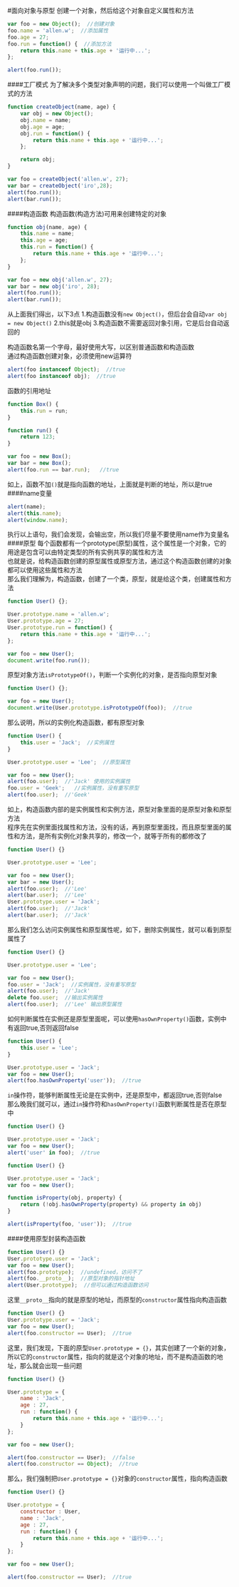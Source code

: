 #面向对象与原型
创建一个对象，然后给这个对象自定义属性和方法
```js
var foo = new Object();  //创建对象
foo.name = 'allen.w';  //添加属性
foo.age = 27;
foo.run = function() {  //添加方法
	return this.name + this.age + '运行中...';
};

alert(foo.run());
```
####工厂模式
为了解决多个类型对象声明的问题，我们可以使用一个叫做工厂模式的方法
```js
function createObject(name, age) {
	var obj = new Object();
	obj.name = name;
	obj.age = age;
	obj.run = function() {
		return this.name + this.age + '运行中...';
	};

	return obj;
}

var foo = createObject('allen.w', 27);
var bar = createObject('iro',28);
alert(foo.run());
alert(bar.run());
```
####构造函数
构造函数(构造方法)可用来创建特定的对象
```js
function obj(name, age) {
	this.name = name;
	this.age = age;
	this.run = function() {
		return this.name + this.age + '运行中...';
	};
}

var foo = new obj('allen.w', 27);
var bar = new obj('iro', 28);
alert(foo.run());
alert(bar.run());
```
从上面我们得出，以下3点
1.构造函数没有`new Object()`，但后台会自动`var obj = new Object()`
2.this就是obj
3.构造函数不需要返回对象引用，它是后台自动返回的       

构造函数名第一个字母，最好使用大写，以区别普通函数和构造函数       
通过构造函数创建对象，必须使用new运算符        
```js
alert(foo instanceof Object);  //true
alert(foo instanceof obj);  //true
```
函数的引用地址
```js
function Box() {
	this.run = run;
}

function run() {
	return 123;
}

var foo = new Box();
var bar = new Box();
alert(foo.run == bar.run);   //true
```
如上，函数不加`()`就是指向函数的地址，上面就是判断的地址，所以是true
####name变量
```js
alert(name);
alert(this.name);
alert(window.name);
```
执行以上语句，我们会发现，会输出空，所以我们尽量不要使用name作为变量名
####原型
每个函数都有一个prototype(原型)属性，这个属性是一个对象，它的用途是包含可以由特定类型的所有实例共享的属性和方法           
也就是说，给构造函数创建的原型属性或原型方法，通过这个构造函数创建的对象都可以使用这些属性和方法            
那么我们理解为，构造函数，创建了一个类，原型，就是给这个类，创建属性和方法            
```js
function User() {};

User.prototype.name = 'allen.w';
User.prototype.age = 27;
User.prototype.run = function() {
	return this.name + this.age + '运行中...';
};

var foo = new User();
document.write(foo.run());
```
原型对象方法`isPrototypeOf()`，判断一个实例化的对象，是否指向原型对象
```js
function User() {};

var foo = new User();
document.write(User.prototype.isPrototypeOf(foo));  //true
```
那么说明，所以的实例化构造函数，都有原型对象         
```js
function User() {
	this.user = 'Jack';  //实例属性
}

User.prototype.user = 'Lee';  //原型属性

var foo = new User();
alert(foo.user);  //'Jack' 使用的实例属性
foo.user = 'Geek';   //实例属性，没有重写原型
alert(foo.user);  //'Geek'
```
如上，构造函数内部的是实例属性和实例方法，原型对象里面的是原型对象和原型方法           
程序先在实例里面找属性和方法，没有的话，再到原型里面找，而且原型里面的属性和方法，是所有实例化对象共享的，修改一个，就等于所有的都修改了
```js
function User() {}

User.prototype.user = 'Lee';

var foo = new User();
var bar = new User();
alert(foo.user);  //'Lee'
alert(bar.user);  //'Lee'
User.prototype.user = 'Jack';
alert(foo.user);  //'Jack'
alert(bar.user);  //'Jack'
```
那么我们怎么访问实例属性和原型属性呢，如下，删除实例属性，就可以看到原型属性了
```js
function User() {}

User.prototype.user = 'Lee';

var foo = new User();
foo.user = 'Jack';  //实例属性，没有重写原型
alert(foo.user);  //'Jack'
delete foo.user;  //输出实例属性
alert(foo.user);  //'Lee' 输出原型属性
```
如何判断属性在实例还是原型里面呢，可以使用`hasOwnProperty()`函数，实例中有返回true,否则返回false
```js
function User() {
	this.user = 'Lee';
}

User.prototype.user = 'Jack';
var foo = new User();
alert(foo.hasOwnProperty('user'));  //true
```
`in`操作符，能够判断属性无论是在实例中，还是原型中，都返回true,否则false          
那么晚我们就可以，通过`in`操作符和`hasOwnProperty()`函数判断属性是否在原型中
```js
function User() {}

User.prototype.user = 'Jack';
var foo = new User();
alert('user' in foo);  //true
```
```js
function User() {}

User.prototype.user = 'Jack';
var foo = new User();

function isProperty(obj, property) {
	return (!obj.hasOwnProperty(property) && property in obj)
}

alert(isProperty(foo, 'user'));  //true
```
####使用原型封装构造函数
```js
function User() {}
User.prototype.user = 'Jack';
var foo = new User();
alert(foo.prototype);  //undefined，访问不了
alert(foo.__proto__);  //原型对象的指针地址
alert(User.prototype);  //但可以通过构造函数访问
```
这里`__proto__`指向的就是原型的地址，而原型的`constructor`属性指向构造函数
```js
function User() {}
User.prototype.user = 'Jack';
var foo = new User();
alert(foo.constructor == User);  //true
```
这里，我们发现，下面的原型`User.prototype = {}`，其实创建了一个新的对象，所以它的`constructor`属性，指向的就是这个对象的地址，而不是构造函数的地址，那么就会出现一些问题
```js
function User() {}

User.prototype = {
	name : 'Jack',
	age : 27,
	run : function() {
		return this.name + this.age + '运行中...';
	}
};

var foo = new User();

alert(foo.constructor == User);  //false
alert(foo.constructor == Object);  //true
```
那么，我们强制把`User.prototype = {}`对象的`constructor`属性，指向构造函数
```js
function User() {}

User.prototype = {
	constructor : User,
	name : 'Jack',
	age : 27,
	run : function() {
		return this.name + this.age + '运行中...';
	}
};

var foo = new User();

alert(foo.constructor == User);  //true
```


